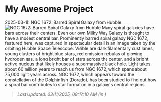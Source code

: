 # My Awesome Project

<!-- APOD Start -->
2025-03-11: NGC 1672: Barred Spiral Galaxy from Hubble
![NGC 1672: Barred Spiral Galaxy from Hubble](https://apod.nasa.gov/apod/image/2503/NGC1672B_Hubble_1080.jpg)
Many spiral galaxies have bars across their centers.  Even our own Milky Way Galaxy is thought to have a modest central bar. Prominently barred spiral galaxy NGC 1672, featured here, was captured in spectacular detail in an image taken by the orbiting Hubble Space Telescope. Visible are dark filamentary dust lanes, young clusters of bright blue stars, red emission nebulas of glowing hydrogen gas, a long bright bar of stars across the center, and a bright active nucleus that likely houses a supermassive black hole.  Light takes about 60 million years to reach us from NGC 1672, which spans about 75,000 light years across. NGC 1672, which appears toward the constellation of the Dolphinfish (Dorado), has been studied to find out how a spiral bar contributes to star formation in a galaxy's central regions.
> _Last Updated: 03/11/2025, 08:12:10 AM (in )_
<!-- APOD End -->

